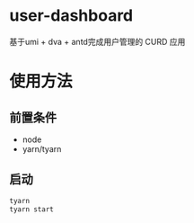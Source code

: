 # user-dashboard
基于umi + dva + antd完成用户管理的 CURD 应用

# 使用方法

## 前置条件

- node
- yarn/tyarn

## 启动

``` sh
tyarn
tyarn start
```
